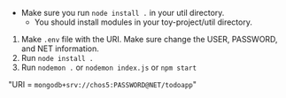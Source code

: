 * Make sure you run `node install .` in your util directory.
  * You should install modules in your toy-project/util directory. 

1. Make `.env` file with the URI. Make sure change the USER, PASSWORD, and NET information. 
2. Run `node install .`
3. Run `nodemon .` or `nodemon index.js` or `npm start`

"URI = `mongodb+srv://chos5:PASSWORD@NET/todoapp`"